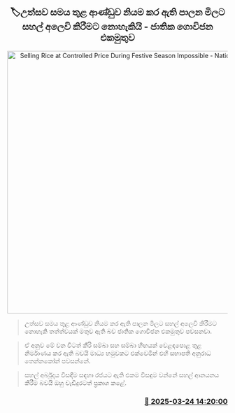<p align='center'><b><h2 align='center' title='Selling Rice at Controlled Price During Festive Season Impossible - National Farmers' Union'>🏷උත්සව සමය තුළ ආණ්ඩුව නියම කර ඇති පාලන මිලට සහල් අලෙවි කිරීමට නොහැකියි - ජාතික ගොවිජන එකමුතුව</h2></b></p>
<p align='center'><img src='https://helakuru.sgp1.cdn.digitaloceanspaces.com/esana/images/lib/anuradha-thennakon-nn.jpg' width='600' alt='Selling Rice at Controlled Price During Festive Season Impossible - National Farmers' Union'></p>

> උත්සව සමය තුළ ආණ්ඩුව නියම කර ඇති පාලන මිලට සහල් අලෙවි කිරීමට නොහැකි තත්ත්වයක් මතුව ඇති බව ජාතික ගොවිජන එකමුතුව පවසනවා.

> ඒ අනුව මේ වන විටත් කීරි සම්බා සහ සම්බා හිඟයක් වෙළඳපොළ තුළ නිර්මාණය කර ඇති බවයි මාධ්‍ය හමුවකට එක්වෙමින් එහි සභාපති අනුරාධ තෙන්නකෝන් පවසන්නේ.

> සහල් අර්බුදය විසඳීම සඳහා රජයට ඇති එකම විසඳුම වන්නේ සහල් ආනයනය කිරීම බවයි ඔහු වැඩිදුරටත් ප්‍රකාශ කළේ.



<h3 align='right'><a href='https://www.helakuru.lk/esana/p/108585/'>📅 2025-03-24 14:20:00</a></h3>
